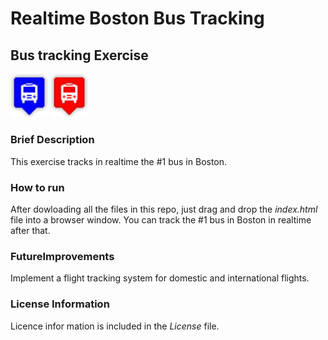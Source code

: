 # Realtime Boston Bus Tracking
## Bus tracking Exercise 
<img src= "./images/blue.png" width='60'/>   <img src= "./images/red.png" width='60'/> 

### Brief Description   
This exercise tracks in realtime the #1 bus in Boston.      
### How to run     
After dowloading all the files in this repo, just drag and drop the *index.html* file into a browser window. You can track the #1 bus in Boston in realtime after that.   

### FutureImprovements
Implement a flight tracking system for domestic and international flights.     

### License Information
Licence infor mation is included in the *License* file.

